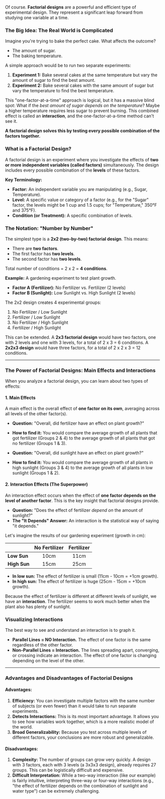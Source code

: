 Of course. **Factorial designs** are a powerful and efficient type of experimental design. They represent a significant leap forward from studying one variable at a time.

### The Big Idea: The Real World is Complicated

Imagine you're trying to bake the perfect cake. What affects the outcome?
*   The amount of sugar.
*   The baking temperature.

A simple approach would be to run two separate experiments:
1.  **Experiment 1:** Bake several cakes at the same temperature but vary the amount of sugar to find the best amount.
2.  **Experiment 2:** Bake several cakes with the same amount of sugar but vary the temperature to find the best temperature.

This "one-factor-at-a-time" approach is logical, but it has a massive blind spot: What if the *best amount of sugar depends on the temperature*? Maybe a higher temperature requires less sugar to prevent burning. This combined effect is called an **interaction**, and the one-factor-at-a-time method can't see it.

**A factorial design solves this by testing every possible combination of the factors together.**

### What is a Factorial Design?

A factorial design is an experiment where you investigate the effects of **two or more independent variables (called factors)** simultaneously. The design includes every possible combination of the **levels** of these factors.

**Key Terminology:**
*   **Factor:** An independent variable you are manipulating (e.g., Sugar, Temperature).
*   **Level:** A specific value or category of a factor (e.g., for the "Sugar" factor, the levels might be 1 cup and 1.5 cups; for "Temperature," 350°F and 375°F).
*   **Condition (or Treatment):** A specific combination of levels.

### The Notation: "Number by Number"

The simplest type is a **2x2 (two-by-two) factorial design**. This means:
*   There are **two factors**.
*   The first factor has **two levels**.
*   The second factor has **two levels**.

Total number of conditions = 2 x 2 = **4 conditions**.

**Example:** A gardening experiment to test plant growth.
*   **Factor A (Fertilizer):** No Fertilizer vs. Fertilizer (2 levels)
*   **Factor B (Sunlight):** Low Sunlight vs. High Sunlight (2 levels)

The 2x2 design creates 4 experimental groups:
1.  No Fertilizer / Low Sunlight
2.  Fertilizer / Low Sunlight
3.  No Fertilizer / High Sunlight
4.  Fertilizer / High Sunlight

This can be extended. A **2x3 factorial design** would have two factors, one with 2 levels and one with 3 levels, for a total of 2 x 3 = 6 conditions. A **2x2x3 design** would have three factors, for a total of 2 x 2 x 3 = 12 conditions.

---

### The Power of Factorial Designs: Main Effects and Interactions

When you analyze a factorial design, you can learn about two types of effects:

#### 1. Main Effects
A main effect is the overall effect of **one factor on its own**, averaging across all levels of the other factor(s).

*   **Question:** "Overall, did fertilizer have an effect on plant growth?"
*   **How to find it:** You would compare the average growth of all plants that got fertilizer (Groups 2 & 4) to the average growth of all plants that got no fertilizer (Groups 1 & 3).

*   **Question:** "Overall, did sunlight have an effect on plant growth?"
*   **How to find it:** You would compare the average growth of all plants in high sunlight (Groups 3 & 4) to the average growth of all plants in low sunlight (Groups 1 & 2).

#### 2. Interaction Effects (The Superpower)
An interaction effect occurs when the effect of **one factor depends on the level of another factor**. This is the key insight that factorial designs provide.

*   **Question:** "Does the effect of fertilizer *depend on* the amount of sunlight?"
*   **The "It Depends" Answer:** An interaction is the statistical way of saying "it depends."

Let's imagine the results of our gardening experiment (growth in cm):

|               | No Fertilizer | Fertilizer |
| :------------ | :-----------: | :--------: |
| **Low Sun**   |       10cm      |    11cm    |
| **High Sun**  |       15cm      |    25cm    |

*   **In low sun:** The effect of fertilizer is small (11cm - 10cm = +1cm growth).
*   **In high sun:** The effect of fertilizer is huge (25cm - 15cm = +10cm growth).

Because the effect of fertilizer is different at different levels of sunlight, we have an **interaction**. The fertilizer seems to work much better when the plant also has plenty of sunlight.

### Visualizing Interactions

The best way to see and understand an interaction is to graph it.

*   **Parallel Lines = NO Interaction.** The effect of one factor is the same regardless of the other factor.
*   **Non-Parallel Lines = Interaction.** The lines spreading apart, converging, or crossing indicate an interaction. The effect of one factor is changing depending on the level of the other.



---

### Advantages and Disadvantages of Factorial Designs

#### Advantages:
1.  **Efficiency:** You can investigate multiple factors with the same number of subjects (or even fewer) than it would take to run separate experiments.
2.  **Detects Interactions:** This is its most important advantage. It allows you to see how variables work together, which is a more realistic model of the world.
3.  **Broad Generalizability:** Because you test across multiple levels of different factors, your conclusions are more robust and generalizable.

#### Disadvantages:
1.  **Complexity:** The number of groups can grow very quickly. A design with 3 factors, each with 3 levels (a 3x3x3 design), already requires 27 groups. This can be logistically difficult and expensive.
2.  **Difficult Interpretation:** While a two-way interaction (like our example) is fairly intuitive, interpreting three-way or four-way interactions (e.g., "the effect of fertilizer depends on the combination of sunlight and water type") can be extremely challenging.
